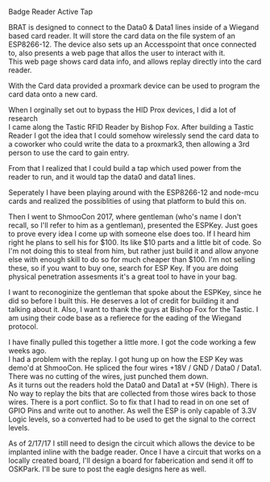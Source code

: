 Badge Reader Active  Tap

BRAT is designed to connect to the Data0 & Data1 lines inside of a Wiegand
based card reader.  It will store the card data on the file system of an ESP8266-12.  The device also sets up
an Accesspoint that once connected to, also presents a web page that allos the user to interact with it.  
This web page shows card data info, and allows replay directly into the card reader.  

With the Card data provided a proxmark device can be used to program the card data onto a new card.

When I orginally set out to bypass the HID Prox devices, I did a lot of research        
I came along the Tastic RFID Reader by Bishop Fox.  After building a Tastic Reader 
I got the idea that I could somehow wirelessly send the card data to a coworker who
could write the data to a proxmark3, then allowing a 3rd person to use the card to 
gain entry.

From that I realized that I could build a tap which used power from the reader to run,
and it would tap the data0 and data1 lines.  

Seperately I have been playing around with the ESP8266-12 and node-mcu cards and realized
the possiblities of using that platform to buld this on.

Then I went to ShmooCon 2017, where gentleman (who's name I don't recall, so I'll refer 
to him as a gentleman), presented the ESPKey.  Just goes to prove every idea I come up with
someone else does too.  If I heard him right he plans to sell his for $100.  Its like $10 parts
and a little bit of code.  So I'm not doing this to steal from him, but rather just build it and
allow anyone else with enough skill to do so for much cheaper than $100.  I'm not selling these,
so if you want to buy one, search for ESP Key.  If you are doing physical penetration assesments 
it's a great tool to have in your bag.

I want to reconoginize the gentleman that spoke about the ESPKey, since he did so before I built this.
He deserves a lot of credit for building it and talking about it.  Also, I want to thank the guys at
Bishop Fox for the Tastic.  I am using their code base as a refierece for the eading of the Wiegand 
protocol.

I have finally pulled this together a little more.  I got the code working a few weeks ago.  
I had a problem with the replay.  I got hung up on how the ESP Key was demo'd at ShmooCon.  He spliced the four
wires +18V / GND / Data0 / Data1.  There was no cutting of the wires, just punched them down.   
As it turns out the readers hold the Data0 and Data1 at +5V (High).
There is No way to replay the bits that are collected from those wires back to those wires.  There is a
port conflict.  So to fix that I had to read in on one set of GPIO Pins and write out to another.  As well
the ESP is only capable of 3.3V Logic levels, so a converted had to be used to get the signal to the correct
levels.

As of 2/17/17 I still need to design the circuit which allows the device to be implanted inline with the 
badge reader.  Once I have a circuit that works on a locally created board, I'll design a board for faberication
and send it off to OSKPark.  I'll be sure to post the eagle designs here as well. 


